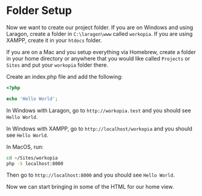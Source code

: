 # Folder Setup

Now we want to create our project folder. If you are on Windows and using Laragon, create a folder in `C:\laragon\www` called `workopia`. If you are using XAMPP, create it in your `htdocs` folder.

If you are on a Mac and you setup everything via Homebrew, create a folder in your home directory or anywhere that you would like called `Projects` or `Sites` and put your `workopia` folder there.

Create an index.php file and add the following:

```php
<?php

echo 'Hello World';
```

In Windows with Laragon, go to `http://workopia.test` and you should see `Hello World`.

In Windows with XAMPP, go to `http://localhost/workopia` and you should see `Hello World`.

In MacOS, run:

```bash
cd ~/Sites/workopia
php -S localhost:8000
```

Then go to `http://localhost:8000` and you should see `Hello World`.

Now we can start bringing in some of the HTML for our home view.
